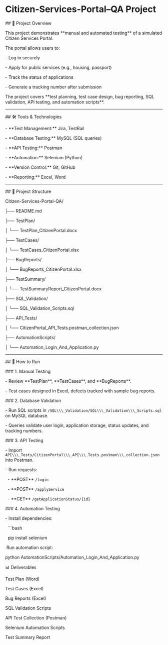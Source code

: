 # Citizen-Services-Portal–QA Project



\## 📌 Project Overview

This project demonstrates \*\*manual and automated testing\*\* of a simulated Citizen Services Portal.

The portal allows users to:

\- Log in securely

\- Apply for public services (e.g., housing, passport)

\- Track the status of applications

\- Generate a tracking number after submission



The project covers \*\*test planning, test case design, bug reporting, SQL validation, API testing, and automation scripts\*\*.



---



\## 🛠️ Tools \& Technologies

\- \*\*Test Management:\*\* Jira, TestRail

\- \*\*Database Testing:\*\* MySQL (SQL queries)

\- \*\*API Testing:\*\* Postman

\- \*\*Automation:\*\* Selenium (Python)

\- \*\*Version Control:\*\* Git, GitHub

\- \*\*Reporting:\*\* Excel, Word



---



\## 📂 Project Structure



Citizen-Services-Portal-QA/

├── README.md

├── TestPlan/

│ └── TestPlan\_CitizenPortal.docx

├── TestCases/

│ └── TestCases\_CitizenPortal.xlsx

├── BugReports/

│ └── BugReports\_CitizenPortal.xlsx

├── TestSummary/

│ └── TestSummaryReport\_CitizenPortal.docx

├── SQL\_Validation/

│ └── SQL\_Validation\_Scripts.sql

├── API\_Tests/

│ └── CitizenPortal\_API\_Tests.postman\_collection.json

├── AutomationScripts/

│ └── Automation\_Login\_And\_Application.py





---



\## 🚀 How to Run



\### 1. Manual Testing

\- Review \*\*TestPlan\*\*, \*\*TestCases\*\*, and \*\*BugReports\*\*.

\- Test cases designed in Excel, defects tracked with sample bug reports.



\### 2. Database Validation

\- Run SQL scripts in `/SQL\\\_Validation/SQL\\\_Validation\\\_Scripts.sql` on MySQL database.

\- Queries validate user login, application storage, status updates, and tracking numbers.



\### 3. API Testing

\- Import `API\\\_Tests/CitizenPortal\\\_API\\\_Tests.postman\\\_collection.json` into Postman.

\- Run requests:

  - \*\*POST\*\* `/login`

  - \*\*POST\*\* `/applyService`

  - \*\*GET\*\* `/getApplicationStatus/{id}`



\### 4. Automation Testing

\- Install dependencies:

  ```bash

  pip install selenium



 Run automation script:

python AutomationScripts/Automation\_Login\_And\_Application.py



📊 Deliverables



Test Plan (Word)



Test Cases (Excel)



Bug Reports (Excel)



SQL Validation Scripts



API Test Collection (Postman)



Selenium Automation Scripts



Test Summary Report

